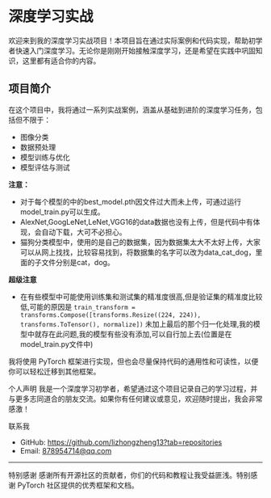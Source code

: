 # 深度学习实战

欢迎来到我的深度学习实战项目！本项目旨在通过实际案例和代码实现，帮助初学者快速入门深度学习。无论你是刚刚开始接触深度学习，还是希望在实践中巩固知识，这里都有适合你的内容。

## 项目简介

在这个项目中，我将通过一系列实战案例，涵盖从基础到进阶的深度学习任务，包括但不限于：

- 图像分类
- 数据预处理
- 模型训练与优化
- 模型评估与测试

**注意：**

- 对于每个模型的中的best_model.pth因文件过大而未上传，可通过运行model_train.py可以生成。
- AlexNet,GoogLeNet,LeNet,VGG16的data数据也没有上传，但是代码中有体现，会自动下载，大可不必担心。
- 猫狗分类模型中，使用的是自己的数据集，因为数据集太大不太好上传，大家可以从网上找找，比较容易找到，将数据集的名字可以改为data_cat_dog，里面的子文件分别是cat，dog。

**超级注意**

- 在有些模型中可能使用训练集和测试集的精准度很高,但是验证集的精准度比较低,可能的原因是
  `train_transform = transforms.Compose([transforms.Resize((224, 224)), transforms.ToTensor(), normalize])`
  未加上最后的那个归一化处理,我的模型中就存在此问题,我的模型有些没有添加,可以自行加上去(位置是在model_train.py文件中)

我将使用 PyTorch 框架进行实现，但也会尽量保持代码的通用性和可读性，以便你可以轻松迁移到其他框架。

个人声明
我是一个深度学习初学者，希望通过这个项目记录自己的学习过程，并与更多志同道合的朋友交流。如果你有任何建议或意见，欢迎随时提出，我会非常感激！

联系我

- GitHub: https://github.com/lizhongzheng13?tab=repositories
- Email: 878954714@qq.com

<hr/>
特别感谢
感谢所有开源社区的贡献者，你们的代码和教程让我受益匪浅。特别感谢 PyTorch 社区提供的优秀框架和文档。
